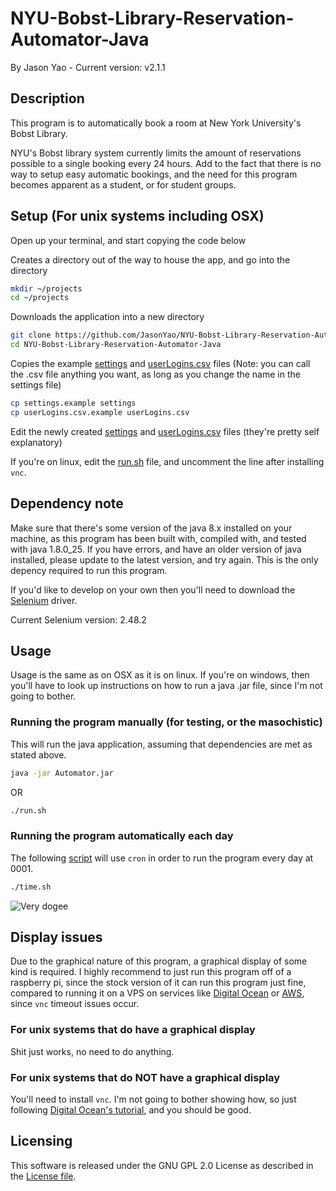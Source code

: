 # NYU-Bobst-Library-Reservation-Automator-Java
By Jason Yao - Current version: v2.1.1

## Description
This program is to automatically book a room at New York University's Bobst Library.

NYU's Bobst library system currently limits the amount of reservations possible to a single booking every 24 hours. Add to the fact that there is no
way to setup easy automatic bookings, and the need for this program becomes apparent as a student, or for student groups.

## Setup (For unix systems including OSX)
Open up your terminal, and start copying the code below

Creates a directory out of the way to house the app, and go into the directory

```sh
mkdir ~/projects
cd ~/projects
```

Downloads the application into a new directory

```sh
git clone https://github.com/JasonYao/NYU-Bobst-Library-Reservation-Automator-Java.git
cd NYU-Bobst-Library-Reservation-Automator-Java
```

Copies the example [settings](settings.example) and [userLogins.csv](userLogins.csv.example) files
(Note: you can call the .csv file anything you want, as long as you change the name in the settings file)

```sh
cp settings.example settings
cp userLogins.csv.example userLogins.csv
```

Edit the newly created [settings](settings.example) and [userLogins.csv](userLogins.csv.example) files (they're pretty self explanatory)

If you're on linux, edit the [run.sh](run.sh) file, and uncomment the line after installing `vnc`.

## Dependency note
Make sure that there's some version of the java 8.x installed on your machine, as this program has been built with, compiled with, and tested with java 1.8.0_25. 
If you have errors, and have an older version of java installed, please update to the latest version, and try again.
This is the only depency required to run this program.

If you'd like to develop on your own then you'll need to download the [Selenium](http://www.seleniumhq.org/download/) driver.

Current Selenium version: 2.48.2

## Usage
Usage is the same as on OSX as it is on linux. If you're on windows, then you'll have to look up instructions on how to run a java .jar file, since I'm not going to bother.

### Running the program manually (for testing, or the masochistic)
This will run the java application, assuming that dependencies are met as stated above.
```sh
java -jar Automator.jar
```

OR

```sh
./run.sh
```

### Running the program automatically each day
The following [script](time.sh) will use `cron` in order to run the program every day at 0001.

```sh
./time.sh
```

![Very dogee](https://raw.github.com/JasonYao/NYU-Bobst-Library-Reservation-Automator-Java/master/img/dogee.jpg)

## Display issues
Due to the graphical nature of this program, a graphical display of some kind is required. I highly recommend to just run this program off of a raspberry pi,
since the stock version of it can run this program just fine, compared to running it on a VPS on services like [Digital Ocean](https://www.digitalocean.com/) 
or [AWS](https://aws.amazon.com/), since `vnc` timeout issues occur.

### For unix systems that do have a graphical display
Shit just works, no need to do anything.

### For unix systems that do **NOT** have a graphical display
You'll need to install `vnc`. I'm not going to bother showing how, so just following 
[Digital Ocean's tutorial](https://www.digitalocean.com/tutorials/how-to-install-and-configure-vnc-on-ubuntu-14-04), and you should be good.

## Licensing
This software is released under the GNU GPL 2.0 License as described in the [License file](LICENSE).
